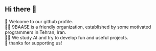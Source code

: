 ## Hi there 👋

🙌 Welcome to our github profile.\
🙋‍♀️ 9BAASE is a friendly organization, established by some motivated programmers in Tehran, Iran.\
👩‍💻 We study AI and try to develop fun and useful projects.\
🧙 thanks for supporting us! 
